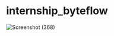 # internship_byteflow
![Screenshot (368)](https://github.com/AjayPratapSingh823/internship_byteflow/assets/80371996/43d40ebb-db3c-46d9-8f31-5ed5f4f4a180)
